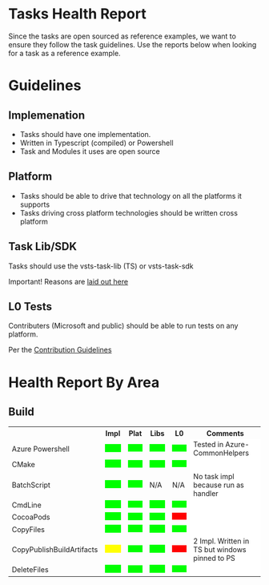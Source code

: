 # Tasks Health Report

Since the tasks are open sourced as reference examples, we want to ensure they follow the task guidelines.  Use the reports below when looking for a task as a reference example.

# Guidelines

## Implemenation
  - Tasks should have one implementation.
  - Written in Typescript (compiled) or Powershell
  - Task and Modules it uses are open source

## Platform
  - Tasks should be able to drive that technology on all the platforms it supports
  - Tasks driving cross platform technologies should be written cross platform

## Task Lib/SDK

Tasks should use the vsts-task-lib (TS) or vsts-task-sdk  

Important! Reasons are [laid out here](https://github.com/Microsoft/vsts-task-lib/blob/master/powershell/Docs/README.md)

## L0 Tests

Contributers (Microsoft and public) should be able to run tests on any platform.

Per the [Contribution Guidelines](https://github.com/Microsoft/vsts-tasks/blob/master/docs/contribute.md)

# Health Report By Area

## Build

<table class="tg">
  <tr>
    <th></th>
    <th>Impl</th>
    <th>Plat</th>
    <th>Libs</th>
    <th>L0</th>
    <th>Comments</th>
  </tr>
  <tr>
    <td>Azure Powershell</td>
    <td><img src="res/green.png"/></td>
    <td><img src="res/green.png"/></td>
    <td><img src="res/green.png"/></td>
    <td><img src="res/green.png"/></td>
    <td bgcolor="white">Tested in Azure-CommonHelpers</td>
  </tr>
  <tr>
    <td>CMake</td>
    <td><img src="res/green.png"/></td>
    <td><img src="res/green.png"/></td>
    <td><img src="res/green.png"/></td>
    <td><img src="res/green.png"/></td>
    <td bgcolor="white"></td>
  </tr>
  <tr>
    <td>BatchScript</td>
    <td><img src="res/green.png"/></td>
    <td><img src="res/green.png"/></td>
    <td>N/A</td>
    <td>N/A</td>
    <td bgcolor="white">No task impl because run as handler</td>
  </tr>
  <tr>
    <td>CmdLine</td>
    <td><img src="res/green.png"/></td>
    <td><img src="res/green.png"/></td>
    <td><img src="res/green.png"/></td>
    <td><img src="res/green.png"/></td>
    <td bgcolor="white"></td>
  </tr>
  <tr>
    <td>CocoaPods</td>
    <td><img src="res/green.png"/></td>
    <td><img src="res/green.png"/></td>
    <td><img src="res/green.png"/></td>
    <td><img src="res/red.png"/></td>
    <td bgcolor="white"></td>
  </tr>
  <tr>
    <td>CopyFiles</td>
    <td><img src="res/green.png"/></td>
    <td><img src="res/green.png"/></td>
    <td><img src="res/green.png"/></td>
    <td><img src="res/green.png"/></td>
    <td bgcolor="white"></td>
  </tr>
  <tr>
    <td>CopyPublishBuildArtifacts</td>
    <td><img src="res/yellow.png"/></td>
    <td><img src="res/green.png"/></td>
    <td><img src="res/green.png"/></td>
    <td><img src="res/red.png"/></td>
    <td bgcolor="white">2 Impl.  Written in TS but windows pinned to PS</td>
  </tr>
  <tr>
    <td>DeleteFiles</td>
    <td><img src="res/green.png"/></td>
    <td><img src="res/green.png"/></td>
    <td><img src="res/green.png"/></td>
    <td><img src="res/green.png"/></td>
    <td bgcolor="white"></td>
  </tr>
</table>